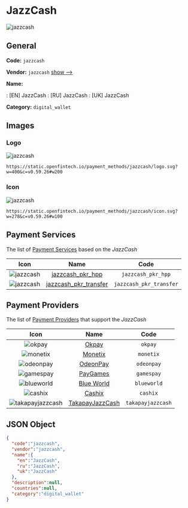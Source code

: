 
# JazzCash 
![jazzcash](https://static.openfintech.io/payment_methods/jazzcash/logo.svg?w=400&c=v0.59.26#w200)  

## General 
**Code:** `jazzcash` 
 
**Vendor:** `jazzcash` [show -->](/vendors/jazzcash/) 
 
**Name:** 
 
:	[EN] JazzCash 
:	[RU] JazzCash 
:	[UK] JazzCash 
 
**Category:** `digital_wallet` 
 

## Images 

### Logo 
![jazzcash](https://static.openfintech.io/payment_methods/jazzcash/logo.svg?w=400&c=v0.59.26#w200)  

```
https://static.openfintech.io/payment_methods/jazzcash/logo.svg?w=400&c=v0.59.26#w200
```  

### Icon 
![jazzcash](https://static.openfintech.io/payment_methods/jazzcash/icon.svg?w=278&c=v0.59.26#w100)  

```
https://static.openfintech.io/payment_methods/jazzcash/icon.svg?w=278&c=v0.59.26#w100
```  

## Payment Services 
 
The list of [Payment Services](/payment-services/) based on the _JazzCash_ 

|Icon|Name|Code| 
|:---:|:---:|:---:| 
|![jazzcash](https://static.openfintech.io/payment_methods/jazzcash/icon.svg?w=278&c=v0.59.26#w100) |[jazzcash_pkr_hpp](/payment-services/jazzcash_pkr_hpp/)|`jazzcash_pkr_hpp`| 
|![jazzcash](https://static.openfintech.io/payment_methods/jazzcash/icon.svg?w=278&c=v0.59.26#w100) |[jazzcash_pkr_transfer](/payment-services/jazzcash_pkr_transfer/)|`jazzcash_pkr_transfer`| 
 

## Payment Providers 
 
The list of [Payment Providers](/payment-providers/) that support the _JazzCash_ 

|Icon|Name|Code| 
|:---:|:---:|:---:| 
|![okpay](https://static.openfintech.io/payment_providers/okpay/icon.png?w=278&c=v0.59.26#w100) |[Okpay](/payment-providers/okpay/)|`okpay`| 
|![monetix](https://static.openfintech.io/payment_providers/monetix/icon.png?w=278&c=v0.59.26#w100) |[Monetix](/payment-providers/monetix/)|`monetix`| 
|![odeonpay](https://static.openfintech.io/payment_providers/odeonpay/icon.png?w=278&c=v0.59.26#w100) |[OdeonPay](/payment-providers/odeonpay/)|`odeonpay`| 
|![gamespay](https://static.openfintech.io/payment_providers/gamespay/icon.svg?w=278&c=v0.59.26#w100) |[PayGames](/payment-providers/gamespay/)|`gamespay`| 
|![blueworld](https://static.openfintech.io/payment_providers/blueworld/icon.png?w=278&c=v0.59.26#w100) |[Blue World](/payment-providers/blueworld/)|`blueworld`| 
|![cashix](https://static.openfintech.io/payment_providers/cashix/icon.png?w=278&c=v0.59.26#w100) |[Cashix](/payment-providers/cashix/)|`cashix`| 
|![takapayjazzcash](https://static.openfintech.io/payment_providers/takapayjazzcash/icon.png?w=278&c=v0.59.26#w100) |[TakapayJazzCash](/payment-providers/takapayjazzcash/)|`takapayjazzcash`| 
 

## JSON Object 

```json
{
  "code":"jazzcash",
  "vendor":"jazzcash",
  "name":{
    "en":"JazzCash",
    "ru":"JazzCash",
    "uk":"JazzCash"
  },
  "description":null,
  "countries":null,
  "category":"digital_wallet"
}
```  

